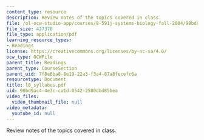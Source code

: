 ```yaml
---
content_type: resource
description: Review notes of the topics covered in class.
file: /ol-ocw-studio-app/courses/8-591j-systems-biology-fall-2004/90bd9ac44e3cca1d05422580dbd85bea_l8_syllabus.pdf
file_size: 427370
file_type: application/pdf
learning_resource_types:
- Readings
license: https://creativecommons.org/licenses/by-nc-sa/4.0/
ocw_type: OCWFile
parent_title: Readings
parent_type: CourseSection
parent_uid: 7f8e6ba8-8e19-22a3-f3a4-87a8fecefc6a
resourcetype: Document
title: l8_syllabus.pdf
uid: 90bd9ac4-4e3c-ca1d-0542-2580dbd85bea
video_files:
  video_thumbnail_file: null
video_metadata:
  youtube_id: null
---
```

Review notes of the topics covered in class.